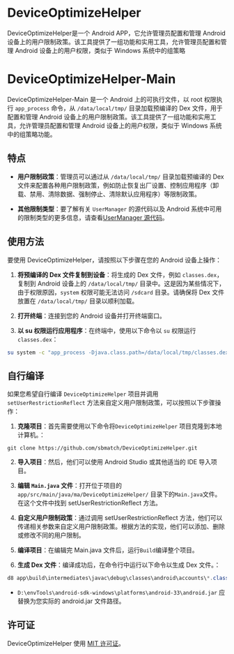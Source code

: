 # DeviceOptimizeHelper

DeviceOptimizeHelper是一个 Android APP，它允许管理员配置和管理 Android 设备上的用户限制政策。该工具提供了一组功能和实用工具，允许管理员配置和管理 Android 设备上的用户权限，类似于 Windows 系统中的组策略

# DeviceOptimizeHelper-Main
DeviceOptimizeHelper-Main 是一个 Android 上的可执行文件，以 root 权限执行 `app_process` 命令，从 `/data/local/tmp/` 目录加载预编译的 Dex 文件，用于配置和管理 Android 设备上的用户限制政策。该工具提供了一组功能和实用工具，允许管理员配置和管理 Android 设备上的用户权限，类似于 Windows 系统中的组策略功能。

## 特点

- **用户限制政策**：管理员可以通过从 `/data/local/tmp/` 目录加载预编译的 Dex 文件来配置各种用户限制政策，例如防止恢复出厂设置、控制应用程序（卸载、禁用、清除数据、强制停止、清除默认应用程序）等限制政策。

- **其他限制类型**：要了解有关 `UserManager` 的源代码以及 Android 系统中可用的限制类型的更多信息，请查看[UserManager 源代码](https://cs.android.com/android/platform/superproject/main/+/main:frameworks/base/core/java/android/os/UserManager.java;l=256?q=UserManager&ss=android%2Fplatform%2Fsuperproject%2Fmain)。

## 使用方法

要使用 DeviceOptimizeHelper，请按照以下步骤在您的 Android 设备上操作：

1. **将预编译的 Dex 文件复制到设备**：将生成的 Dex 文件，例如 `classes.dex`，复制到 Android 设备上的 `/data/local/tmp/` 目录中。这是因为某些情况下，由于权限原因，`system` 权限可能无法访问 `/sdcard` 目录。请确保将 Dex 文件放置在 `/data/local/tmp/` 目录以顺利加载。

2. **打开终端**：连接到您的 Android 设备并打开终端窗口。

3. **以 su 权限运行应用程序**：在终端中，使用以下命令以 `su` 权限运行 `classes.dex`：

```bash
su system -c "app_process -Djava.class.path=/data/local/tmp/classes.dex / ma.DeviceOptimizeHelper.Main"
```
## 自行编译

如果您希望自行编译 `DeviceOptimizeHelper` 项目并调用 `setUserRestrictionReflect` 方法来自定义用户限制政策，可以按照以下步骤操作：

1. **克隆项目**：首先需要使用以下命令将`DeviceOptimizeHelper` 项目克隆到本地计算机。：
```
git clone https://github.com/sbmatch/DeviceOptimizeHelper.git
```
2. **导入项目**：然后，他们可以使用 Android Studio 或其他适当的 IDE 导入项目。

3. **编辑 `Main.java` 文件**：打开位于项目的 `app/src/main/java/ma/DeviceOptimizeHelper/` 目录下的`Main.java`文件。在这个文件中找到 setUserRestrictionReflect 方法。

4. **自定义用户限制政策**：通过调用 setUserRestrictionReflect 方法，他们可以传递相关参数来自定义用户限制政策。根据方法的实现，他们可以添加、删除或修改不同的用户限制。

5. **编译项目**：在编辑完 Main.java 文件后，运行`Build`编译整个项目。

6. **生成 Dex 文件**：编译成功后，在命令行中运行以下命令以生成 Dex 文件。：

```powershell
d8 app\build\intermediates\javac\debug\classes\android\accounts\*.class app\build\intermediates\javac\debug\classes\ma\DeviceOptimizeHelper\*.class --lib "D:\envTools\android-sdk-windows\platforms\android-33\android.jar"
```
- `D:\envTools\android-sdk-windows\platforms\android-33\android.jar` 应替换为您实际的 android.jar 文件路径。




## 许可证

DeviceOptimizeHelper 使用 [MIT 许可证](/LICENSE)。

